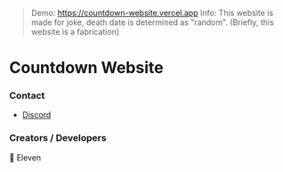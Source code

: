 > Demo: https://countdown-website.vercel.app
> Info: This website is made for joke, death date is determined as "random". (Briefly, this website is a fabrication)
# Countdown Website
### Contact
* [Discord](https://discord.gg/T4BMtSu)

### Creators / Developers
👤 Eleven
